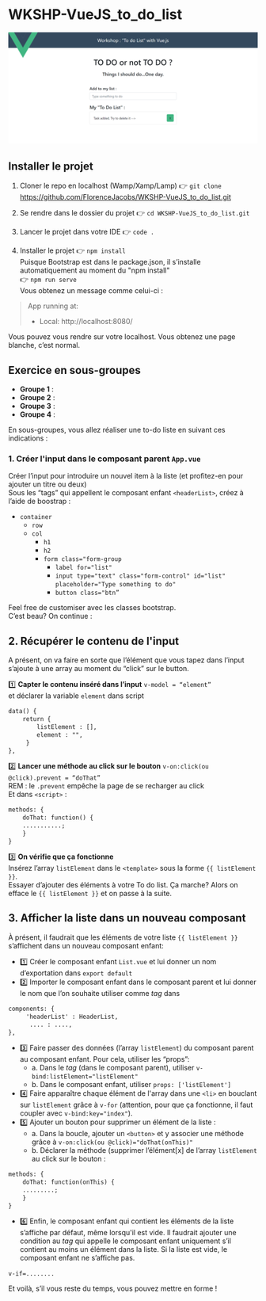 # WKSHP-VueJS_to_do_list

![To do List preview](https://github.com/FlorenceJacobs/to_do_list_vueJS/blob/main/capture_to_do_list_vueJS.png?raw=true)

## Installer le projet
1. Cloner le repo en localhost (Wamp/Xamp/Lamp) :point_right: `git clone`
https://github.com/FlorenceJacobs/WKSHP-VueJS_to_do_list.git

2. Se rendre dans le dossier du projet
:point_right: `cd WKSHP-VueJS_to_do_list.git`

3. Lancer le projet dans votre IDE
:point_right: `code .`

4. Installer le projet
:point_right: `npm install`<br>
Puisque Bootstrap est dans le package.json, il s’installe automatiquement au moment du "npm install"<br>
:point_right: `npm run serve`<br>
Vous obtenez un message comme celui-ci :
> App running at:
>  - Local:   http://localhost:8080/<br>

Vous pouvez vous rendre sur votre localhost. Vous obtenez une page blanche, c’est normal.

## Exercice en sous-groupes

* **Groupe 1** :
* **Groupe 2** :
* **Groupe 3** :
* **Groupe 4** :

En sous-groupes, vous allez réaliser une to-do liste en suivant ces indications :

### 1. Créer l'input dans le composant parent **`App.vue`** 
Créer l’input pour introduire un nouvel item à la liste (et profitez-en pour ajouter un titre ou deux)<br>
Sous les “tags” qui appellent le composant enfant `<headerList>`, créez à l’aide de boostrap :

- `container`
  - `row`
  - `col`
     - `h1`
     - `h2`
     - `form class="form-group`
        - `label for="list"`
        - `input type="text" class="form-control" id="list" placeholder="Type something to do"`
        - `button class="btn”`

Feel free de customiser avec les classes bootstrap.<br>
C’est beau? On continue :

## 2. Récupérer le contenu de l'input

A présent, on va faire en sorte que l’élément que vous tapez dans l’input s’ajoute à une array au moment du “click” sur le button.

:one: **Capter le contenu inséré dans l’input**
`v-model = “element”`<br>
et déclarer la variable `element` dans script<br>
```
data() {
    return {
        listElement : [],
        element : "",
     }
},
```
   
:two: **Lancer une méthode au click sur le bouton**
`v-on:click(ou @click).prevent = “doThat”`<br>
REM : le `.prevent` empêche la page de se recharger au click<br>
Et dans `<script>` :
```
methods: {
    doThat: function() {
    ...........;
    }
}
```
  
:three: **On vérifie que ça fonctionne**<br>
Insérez l’array `listElement` dans le `<template>` sous la forme `{{ listElement }}`.<br>
Essayer d’ajouter des éléments à votre To do list. Ça marche? Alors on efface le `{{ listElement }}` et on passe à la suite.<br>


## 3. Afficher la liste dans un nouveau composant
À présent, il faudrait que les éléments de votre liste `{{ listElement }}` s’affichent dans un nouveau composant enfant:
  - :one: Créer le composant enfant `List.vue` et lui donner un nom d’exportation dans `export default`
  - :two: Importer le composant enfant dans le composant parent et lui donner le nom que l’on souhaite utiliser comme *tag* dans <br>
 ```
 components: {
      'headerList' : HeaderList,
       .... : ....,
},
```

  - :three: Faire passer des données (l’array `listElement`) du composant parent au composant enfant. Pour cela, utiliser les “props”:
      - a. Dans le *tag* (dans le composant parent), utiliser `v-bind:listElement="listElement"`
      - b. Dans le composant enfant, utiliser `props: ['listElement']`
  - :four: Faire apparaître chaque élément de l'array dans une `<li>` en bouclant sur `listElement` grâce à `v-for` (attention, pour que ça fonctionne, il faut coupler avec `v-bind:key="index"`).
  - :five: Ajouter un bouton pour supprimer un élément de la liste :
      - a. Dans la boucle, ajouter un `<button>` et y associer une méthode grâce à `v-on:click(ou @click)="doThat(onThis)"`
      - b. Déclarer la méthode (supprimer l’élément[x] de l’array `listElement` au click sur le bouton :
```
methods: {
    doThat: function(onThis) {
    .........;
    }
}
```

- :six: Enfin, le composant enfant qui contient les éléments de la liste s’affiche par défaut, même lorsqu'il est vide. Il faudrait ajouter une condition au *tag* qui appelle le composant enfant uniquement s’il contient au moins un élément dans la liste. Si la liste est vide, le composant enfant ne s’affiche pas.

`v-if=........`

Et voilà, s’il vous reste du temps, vous pouvez mettre en forme !
